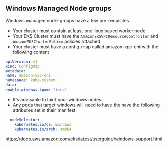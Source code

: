 <!-- markdownlint-disable -->
## Windows Managed Node groups
  Windows managed node-groups have a few pre-requisites.

  * Your cluster must contain at least one linux based worker node
  * Your EKS Cluster must have the `AmazonEKSVPCResourceController` and `AmazonEKSClusterPolicy` policies attached
  * Your cluster must have a config-map called amazon-vpc-cni with the following content
  ```yaml
  apiVersion: v1
  kind: ConfigMap
  metadata:
  name: amazon-vpc-cni
  namespace: kube-system
  data:
  enable-windows-ipam: "true"
  ```
  * It's advisable to taint your windows nodes
  * Any pods that target windows will need to have the have the following attributes set in their manifest
  ```yaml
    nodeSelector:
      kubernetes.io/os: windows
      kubernetes.io/arch: amd64
  ```

https://docs.aws.amazon.com/eks/latest/userguide/windows-support.html
